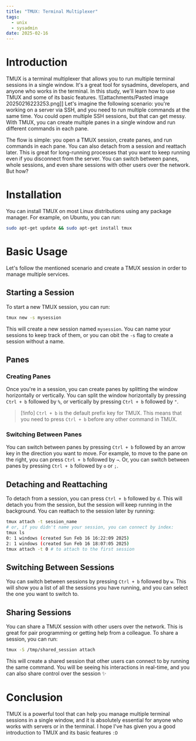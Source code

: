 ```yaml
---
title: "TMUX: Terminal Multiplexer" 
tags:
  - unix
  - sysadmin
date: 2025-02-16
---
```


# Introduction
TMUX is a terminal multiplexer that allows you to run multiple terminal sessions in a single window. It's a great tool for sysadmins, developers, and anyone who works in the terminal. In this study, we'll learn how to use TMUX and some of its basic features.
![[attachments/Pasted image 20250216223253.png]]
Let's imagine the following scenario: you're working on a server via SSH, and you need to run multiple commands at the same time. You could open multiple SSH sessions, but that can get messy. With TMUX, you can create multiple panes in a single window and run different commands in each pane.

The flow is simple: you open a TMUX session, create panes, and run commands in each pane. You can also detach from a session and reattach later. This is great for long-running processes that you want to keep running even if you disconnect from the server. You can switch between panes, whole sessions, and even share sessions with other users over the network. But how?

# Installation

You can install TMUX on most Linux distributions using any package manager. For example, on Ubuntu, you can run:

```bash
sudo apt-get update && sudo apt-get install tmux
```

# Basic Usage

Let's follow the mentioned scenario and create a TMUX session in order to manage multiple services.

## Starting a Session

To start a new TMUX session, you can run:

```bash
tmux new -s mysession
```

This will create a new session named `mysession`. You can name your sessions to keep track of them, or you can obit the `-s` flag to create a session without a name.

## Panes
### Creating Panes

Once you're in a session, you can create panes by splitting the window horizontally or vertically. You can split the window horizontally by pressing `Ctrl + b` followed by `%`, or vertically by pressing `Ctrl + b` followed by `"`.

> [!info] 
> `Ctrl + b` is the default prefix key for TMUX. This means that you need to press `Ctrl + b` before any other command in TMUX.

### Switching Between Panes

You can switch between panes by pressing `Ctrl + b` followed by an arrow key in the direction you want to move. For example, to move to the pane on the right, you can press `Ctrl + b` followed by `→`. Or, you can switch between panes by pressing `Ctrl + b` followed by `o` or `;`.

## Detaching and Reattaching

To detach from a session, you can press `Ctrl + b` followed by `d`. This will detach you from the session, but the session will keep running in the background. You can reattach to the session later by running:


```bash
tmux attach -t session_name
# or, if you didn't name your session, you can connect by index:
tmux ls
0: 1 windows (created Sun Feb 16 16:22:09 2025)
2: 1 windows (created Sun Feb 16 18:07:05 2025)
tmux attach -t 0 # to attach to the first session
```

## Switching Between Sessions

You can switch between sessions by pressing `Ctrl + b` followed by `w`. This will show you a list of all the sessions you have running, and you can select the one you want to switch to.

## Sharing Sessions

You can share a TMUX session with other users over the network. This is great for pair programming or getting help from a colleague. To share a session, you can run:

```bash
tmux -S /tmp/shared_session attach
```

This will create a shared session that other users can connect to by running the same command. You will be seeing his interactions in real-time, and you can also share control over the session ✨

# Conclusion

TMUX is a powerful tool that can help you manage multiple terminal sessions in a single window, and it is absolutely essential for anyone who works with servers or in the terminal. I hope I've has given you a good introduction to TMUX and its basic features `:D`
